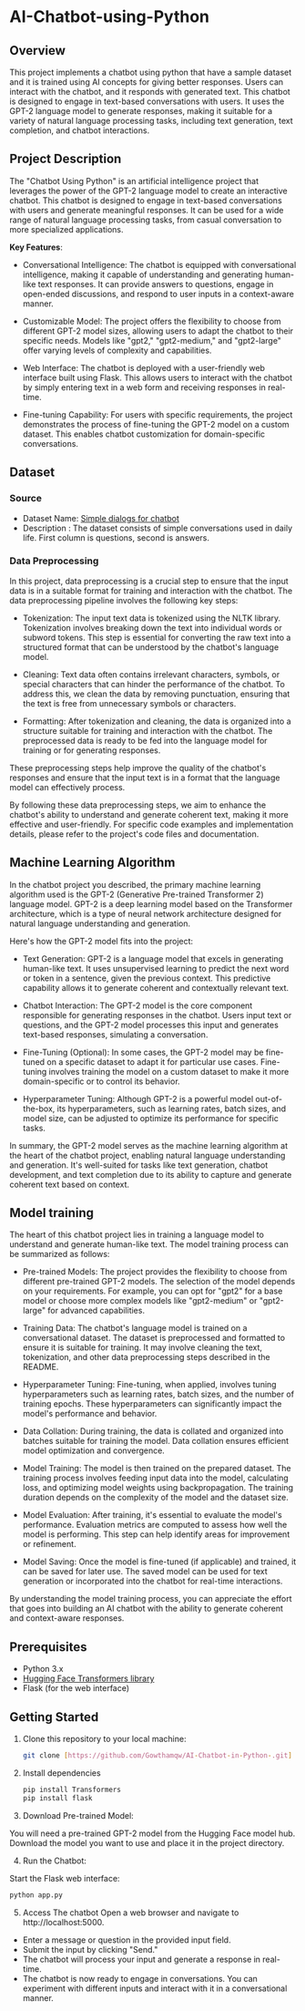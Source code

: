 # AI-Chatbot-using-Python
## Overview
This project implements a chatbot using python that have a sample dataset and it is trained using AI concepts for giving better responses. Users can interact with the chatbot, and it responds with generated text. This chatbot is designed to engage in text-based conversations with users. It uses the GPT-2 language model to generate responses, making it suitable for a variety of natural language processing tasks, including text generation, text completion, and chatbot interactions.

## Project Description
The "Chatbot Using Python" is an artificial intelligence project that leverages the power of the GPT-2 language model to create an interactive chatbot. This chatbot is designed to engage in text-based conversations with users and generate meaningful responses. It can be used for a wide range of natural language processing tasks, from casual conversation to more specialized applications.

**Key Features**:
- Conversational Intelligence: The chatbot is equipped with conversational intelligence, making it capable of understanding and generating human-like text responses. It can provide answers to questions, engage in open-ended discussions, and respond to user inputs in a context-aware manner.

- Customizable Model: The project offers the flexibility to choose from different GPT-2 model sizes, allowing users to adapt the chatbot to their specific needs. Models like "gpt2," "gpt2-medium," and "gpt2-large" offer varying levels of complexity and capabilities.

- Web Interface: The chatbot is deployed with a user-friendly web interface built using Flask. This allows users to interact with the chatbot by simply entering text in a web form and receiving responses in real-time.

- Fine-tuning Capability: For users with specific requirements, the project demonstrates the process of fine-tuning the GPT-2 model on a custom dataset. This enables chatbot customization for domain-specific conversations.

## Dataset

### Source
- Dataset Name: [Simple dialogs for chatbot](https://www.kaggle.com/datasets/grafstor/simple-dialogs-for-chatbot)
- Description : The dataset consists of simple conversations used in daily life. First column is questions, second is answers.

### Data Preprocessing
In this project, data preprocessing is a crucial step to ensure that the input data is in a suitable format for training and interaction with the chatbot. The data preprocessing pipeline involves the following key steps:

- Tokenization: The input text data is tokenized using the NLTK library. Tokenization involves breaking down the text into individual words or subword tokens. This step is essential for converting the raw text into a structured format that can be understood by the chatbot's language model.

- Cleaning: Text data often contains irrelevant characters, symbols, or special characters that can hinder the performance of the chatbot. To address this, we clean the data by removing punctuation, ensuring that the text is free from unnecessary symbols or characters.

- Formatting: After tokenization and cleaning, the data is organized into a structure suitable for training and interaction with the chatbot. The preprocessed data is ready to be fed into the language model for training or for generating responses.

These preprocessing steps help improve the quality of the chatbot's responses and ensure that the input text is in a format that the language model can effectively process.

By following these data preprocessing steps, we aim to enhance the chatbot's ability to understand and generate coherent text, making it more effective and user-friendly.
For specific code examples and implementation details, please refer to the project's code files and documentation.

## Machine Learning Algorithm
In the chatbot project you described, the primary machine learning algorithm used is the GPT-2 (Generative Pre-trained Transformer 2) language model. GPT-2 is a deep learning model based on the Transformer architecture, which is a type of neural network architecture designed for natural language understanding and generation.

Here's how the GPT-2 model fits into the project:

- Text Generation: GPT-2 is a language model that excels in generating human-like text. It uses unsupervised learning to predict the next word or token in a sentence, given the previous context. This predictive capability allows it to generate coherent and contextually relevant text.

- Chatbot Interaction: The GPT-2 model is the core component responsible for generating responses in the chatbot. Users input text or questions, and the GPT-2 model processes this input and generates text-based responses, simulating a conversation.

- Fine-Tuning (Optional): In some cases, the GPT-2 model may be fine-tuned on a specific dataset to adapt it for particular use cases. Fine-tuning involves training the model on a custom dataset to make it more domain-specific or to control its behavior.

- Hyperparameter Tuning: Although GPT-2 is a powerful model out-of-the-box, its hyperparameters, such as learning rates, batch sizes, and model size, can be adjusted to optimize its performance for specific tasks.

In summary, the GPT-2 model serves as the machine learning algorithm at the heart of the chatbot project, enabling natural language understanding and generation. It's well-suited for tasks like text generation, chatbot development, and text completion due to its ability to capture and generate coherent text based on context.

## Model training
The heart of this chatbot project lies in training a language model to understand and generate human-like text. The model training process can be summarized as follows:

- Pre-trained Models: The project provides the flexibility to choose from different pre-trained GPT-2 models. The selection of the model depends on your requirements. For example, you can opt for "gpt2" for a base model or choose more complex models like "gpt2-medium" or "gpt2-large" for advanced capabilities.

- Training Data: The chatbot's language model is trained on a conversational dataset. The dataset is preprocessed and formatted to ensure it is suitable for training. It may involve cleaning the text, tokenization, and other data preprocessing steps described in the README.

- Hyperparameter Tuning: Fine-tuning, when applied, involves tuning hyperparameters such as learning rates, batch sizes, and the number of training epochs. These hyperparameters can significantly impact the model's performance and behavior.

- Data Collation: During training, the data is collated and organized into batches suitable for training the model. Data collation ensures efficient model optimization and convergence.

- Model Training: The model is then trained on the prepared dataset. The training process involves feeding input data into the model, calculating loss, and optimizing model weights using backpropagation. The training duration depends on the complexity of the model and the dataset size.

- Model Evaluation: After training, it's essential to evaluate the model's performance. Evaluation metrics are computed to assess how well the model is performing. This step can help identify areas for improvement or refinement.

- Model Saving: Once the model is fine-tuned (if applicable) and trained, it can be saved for later use. The saved model can be used for text generation or incorporated into the chatbot for real-time interactions.

By understanding the model training process, you can appreciate the effort that goes into building an AI chatbot with the ability to generate coherent and context-aware responses.

## Prerequisites

- Python 3.x
- [Hugging Face Transformers library](https://github.com/huggingface/transformers)
- Flask (for the web interface)

## Getting Started

1. Clone this repository to your local machine:
   ```bash
   git clone [https://github.com/Gowthamqw/AI-Chatbot-in-Python-.git]
   ```

2. Install dependencies
   ```bash
   pip install Transformers
   pip install flask
   ```
3. Download Pre-trained Model:

You will need a pre-trained GPT-2 model from the Hugging Face model hub. Download the model you want to use and place it in the project directory.

4. Run the Chatbot:

Start the Flask web interface:
```bash
python app.py
```

5. Access The chatbot
 Open a web browser and navigate to http://localhost:5000.
- Enter a message or question in the provided input field.
- Submit the input by clicking "Send."
- The chatbot will process your input and generate a response in real-time.
- The chatbot is now ready to engage in conversations. You can experiment with different inputs and interact with it in a conversational manner.
